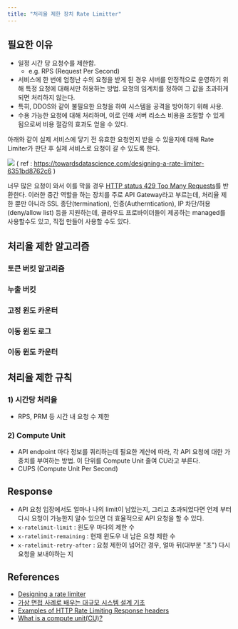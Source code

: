 ```yaml
---
title: "처리율 제한 장치 Rate Limitter"
---
```


## 필요한 이유
- 일정 시간 당 요청수를 제한함.
	- e.g. RPS (Request Per Second)
- 서비스에 한 번에 엄청난 수의 요청을 받게 된 경우 서버를 안정적으로 운영하기 위해 특정 요청에 대해서만 허용하는 방법. 요청의 임계치를 정하여 그 값을 초과하게 되면 처리하지 않는다. 
- 특히, DDOS와 같이 불필요한 요청을 하여 시스템을 공격을 방어하기 위해 사용.
- 수용 가능한 요청에 대해 처리하며, 이로 인해 서버 리소스 비용을 조절할 수 있게 됨으로써 비용 절감의 효과도 얻을 수 있다.

아래와 같이 실제 서비스에 닿기 전 유효한 요청인지 받을 수 있을지에 대해 Rate Limiter가 판단 후  실제 서비스로 요청이 갈 수 있도록 한다. 

![](https://miro.medium.com/max/720/1*maqXnVMCWj_Z28qfmB_ZgQ.webp)
( ref : https://towardsdatascience.com/designing-a-rate-limiter-6351bd8762c6 )

너무 많은 요청이 와서 이를 막을 경우 [HTTP status 429 Too Many Requests](https://developer.mozilla.org/en-US/docs/Web/HTTP/Status/429)를 반환한다. 이러한 중간 역할을 하는 장치를 주로 API Gateway라고 부르는데, 처리율 제한 뿐만 아니라 SSL 종단(termination), 인증(Autherntication), IP 차단/허용(deny/allow list) 등을 지원하는데, 클라우드 프로바이더들이 제공하는 managed를 사용할수도 있고, 직접 만들어 사용할 수도 있다. 

## 처리율 제한 알고리즘
### 토큰 버킷 알고리즘 

### 누출 버킷 

### 고정 윈도 카운터

### 이동 윈도 로그

### 이동 윈도 카운터

## 처리율 제한 규칙

### 1) 시간당 처리율 
- RPS, PRM 등 시간 내 요청 수 제한


### 2) Compute Unit 
- API endpoint 마다 정보를 쿼리하는데 필요한 계산에 따라, 각 API 요청에 대한 가중치를 부여하는 방법. 이 단위를 Compute Unit 줄여 CU라고 부른다. 
- CUPS (Compute Unit Per Second) 

## Response
- API 요청 입장에서도 얼마나 나의 limit이 남았는지, 그리고 초과되었다면 언제 부터 다시 요청이 가능한지 알수 있으면 더 효율적으로 API 요청을 할 수 있다. 
- `x-ratelimit-limit` : 윈도우 마다의 제한 수 
- `x-ratelimit-remaining` : 현재 윈도우 내 남은 요청 제한 수 
- `x-ratelimit-retry-after` : 요청 제한이 넘어간 경우, 얼마 뒤(대부분 "초") 다시 요청을 보내야하는 지

## References
- [Designing a rate limiter](https://towardsdatascience.com/designing-a-rate-limiter-6351bd8762c6)
- [가상 면접 사례로 배우는 대규모 시스템 설계 기초](http://www.yes24.com/Product/Goods/102819435)
- [Examples of HTTP Rate Limiting Response headers](https://stackoverflow.com/questions/16022624/examples-of-http-api-rate-limiting-http-response-headers)
- [What is a compute unit(CU)?](https://moralis.io/faq/what-is-a-compute-unit-cu/)